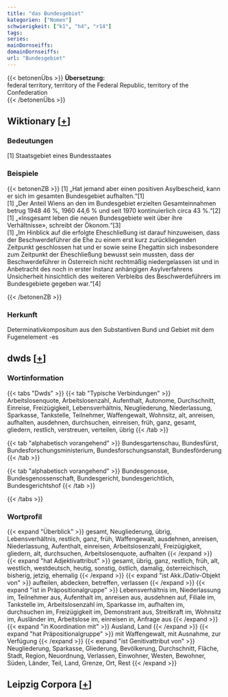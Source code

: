 ```yaml
---
title: "das Bundesgebiet"
kategorien: ["Nomen"]
schwierigkeit: ["k1", "h4", "r14"]
tags:
series:
mainDornseiffs:
domainDornseiffs:
url: "Bundesgebiet"
---
```


{{< betonenÜbs >}}
**Übersetzung:**  
federal territory, territory of the Federal Republic, territory of the Confederation  
{{< /betonenÜbs >}}

## Wiktionary [[+](https://de.wiktionary.org/wiki/Bundesgebiet)]

### Bedeutungen
[1] Staatsgebiet eines Bundesstaates  

### Beispiele
{{< betonenZB >}}
[1] „Hat jemand aber einen positiven Asylbescheid, kann er sich im gesamten Bundesgebiet aufhalten.“[1]  
[1] „Der Anteil Wiens an den im Bundesgebiet erzielten Gesamteinnahmen betrug 1948 46 %, 1960 44,6 % und seit 1970 kontinuierlich circa 43 %.“[2]  
[1] „«Insgesamt leben die neuen Bundesgebiete weit über ihre Verhältnisse», schreibt der Ökonom.“[3]  
[1] „Im Hinblick auf die erfolgte Eheschließung ist darauf hinzuweisen, dass der Beschwerdeführer die Ehe zu einem erst kurz zurückliegenden Zeitpunkt geschlossen hat und er sowie seine Ehegattin sich insbesondere zum Zeitpunkt der Eheschließung bewusst sein mussten, dass der Beschwerdeführer in Österreich nicht rechtmäßig niedergelassen ist und in Anbetracht des noch in erster Instanz anhängigen Asylverfahrens Unsicherheit hinsichtlich des weiteren Verbleibs des Beschwerdeführers im Bundesgebiete gegeben war.“[4]  

{{< /betonenZB >}}
### Herkunft
Determinativkompositum aus den Substantiven Bund und Gebiet mit dem Fugenelement -es  



## dwds [[+](https://www.dwds.de/wb/Bundesgebiet)]

### Wortinformation
{{< tabs "Dwds" >}}
{{< tab "Typische Verbindungen" >}}
Arbeitslosenquote, Arbeitslosenzahl, Aufenthalt, Autonome, Durchschnitt, Einreise, Freizügigkeit, Lebensverhältnis, Neugliederung, Niederlassung, Sparkasse, Tankstelle, Teilnehmer, Waffengewalt, Wohnsitz, alt, anreisen, aufhalten, ausdehnen, durchsuchen, einreisen, früh, ganz, gesamt, gliedern, restlich, verstreuen, verteilen, übrig
{{< /tab >}}

{{< tab "alphabetisch vorangehend" >}}
Bundesgartenschau, Bundesfürst, Bundesforschungsministerium, Bundesforschungsanstalt, Bundesförderung
{{< /tab >}}

{{< tab "alphabetisch vorangehend" >}}
Bundesgenosse, Bundesgenossenschaft, Bundesgericht, bundesgerichtlich, Bundesgerichtshof
{{< /tab >}}

{{< /tabs >}}

### Wortprofil
{{< expand "Überblick" >}} gesamt, Neugliederung, übrig, Lebensverhältnis, restlich, ganz, früh, Waffengewalt, ausdehnen, anreisen, Niederlassung, Aufenthalt, einreisen, Arbeitslosenzahl, Freizügigkeit, gliedern, alt, durchsuchen, Arbeitslosenquote, aufhalten {{< /expand >}}
{{< expand "hat Adjektivattribut" >}} gesamt, übrig, ganz, restlich, früh, alt, westlich, westdeutsch, heutig, sonstig, östlich, damalig, österreichisch, bisherig, jetzig, ehemalig {{< /expand >}}
{{< expand "ist Akk./Dativ-Objekt von" >}} aufteilen, abdecken, betreffen, verlassen {{< /expand >}}
{{< expand "ist in Präpositionalgruppe" >}} Lebensverhältnis im, Niederlassung im, Teilnehmer aus, Aufenthalt im, anreisen aus, ausdehnen auf, Filiale im, Tankstelle im, Arbeitslosenzahl im, Sparkasse im, aufhalten im, durchsuchen im, Freizügigkeit im, Demonstrant aus, Streitkraft im, Wohnsitz im, Ausländer im, Arbeitslose im, einreisen in, Anfrage aus {{< /expand >}}
{{< expand "in Koordination mit" >}} Ausland, Land {{< /expand >}}
{{< expand "hat Präpositionalgruppe" >}} mit Waffengewalt, mit Ausnahme, zur Verfügung {{< /expand >}}
{{< expand "ist Genitivattribut von" >}} Neugliederung, Sparkasse, Gliederung, Bevölkerung, Durchschnitt, Fläche, Stadt, Region, Neuordnung, Verlassen, Einwohner, Westen, Bewohner, Süden, Länder, Teil, Land, Grenze, Ort, Rest {{< /expand >}}

## Leipzig Corpora [[+](https://corpora.uni-leipzig.de/en/res?word=Bundesgebiet&corpusId=deu_newscrawl-public_2018)]


